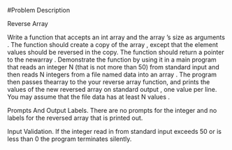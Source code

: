 #Problem Description

Reverse Array

Write a function that accepts an int  array  and the array ’s size as arguments . The function should create a copy of the array , except that the element  values  should be reversed in the copy. The function should return a pointer to the newarray . Demonstrate the function by using it in a main program  that reads an integer  N  (that is not more than 50) from standard input and then reads N  integers  from a file named  data  into an array . The program  then passes thearray  to the your reverse array  function, and prints the values  of the new reversed array  on standard output , one value  per line. You may assume  that the file data  has at least N  values .

Prompts And Output  Labels. There are no prompts for the integer  and no labels for the reversed array  that is printed out.

Input Validation. If the integer  read in from standard input exceeds 50 or is less than  0 the program  terminates silently.

